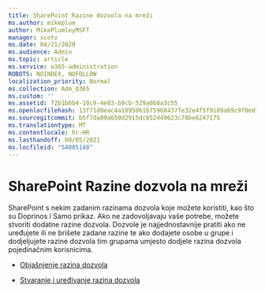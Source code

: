 ```yaml
---
title: SharePoint Razine dozvola na mreži
ms.author: mikeplum
author: MikePlumleyMSFT
manager: scotv
ms.date: 04/21/2020
ms.audience: Admin
ms.topic: article
ms.service: o365-administration
ROBOTS: NOINDEX, NOFOLLOW
localization_priority: Normal
ms.collection: Adm_O365
ms.custom: ''
ms.assetid: f2b1b6b4-10c9-4e83-b9cb-529a0b8a3c55
ms.openlocfilehash: 13f71d0eac4a1895061b75968437fe32e4f5f9109ab9c9f0edfe371d7d0c995c
ms.sourcegitcommit: b5f7da89a650d2915dc652449623c78be6247175
ms.translationtype: MT
ms.contentlocale: hr-HR
ms.lasthandoff: 08/05/2021
ms.locfileid: "54085148"
---
```

# <a name="sharepoint-online-permission-levels"></a>SharePoint Razine dozvola na mreži

SharePoint s nekim zadanim razinama dozvola koje možete koristiti, kao što su Doprinos i Samo prikaz. Ako ne zadovoljavaju vaše potrebe, možete stvoriti dodatne razine dozvola. Dozvole je najjednostavnije pratiti ako ne uređujete ili ne brišete zadane razine te ako dodajete osobe u grupe i dodjeljujete razine dozvola tim grupama umjesto dodjele razina dozvola pojedinačnim korisnicima.
  
- [Objašnjenje razina dozvola](https://go.microsoft.com/fwlink/?linkid=867071)
    
- [Stvaranje i uređivanje razina dozvola](https://go.microsoft.com/fwlink/?linkid=867072)
    

